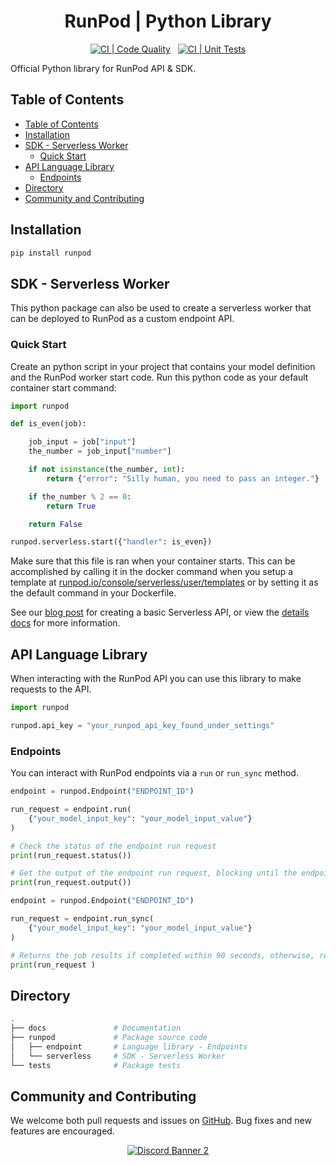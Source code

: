 <div align="center">
<h1>RunPod | Python Library </h1>

[![CI | Code Quality](https://github.com/runpod/runpod-python/actions/workflows/ci_pylint.yml/badge.svg)](https://github.com/runpod/runpod-python/actions/workflows/ci_pylint.yml)
&nbsp;
[![CI | Unit Tests](https://github.com/runpod/runpod-python/actions/workflows/CI_tests.yml/badge.svg)](https://github.com/runpod/runpod-python/actions/workflows/CI_tests.yml)

</div>

Official Python library for RunPod API &amp; SDK.

## Table of Contents

- [Table of Contents](#table-of-contents)
- [Installation](#installation)
- [SDK - Serverless Worker](#sdk---serverless-worker)
  - [Quick Start](#quick-start)
- [API Language Library](#api-language-library)
  - [Endpoints](#endpoints)
- [Directory](#directory)
- [Community and Contributing](#community-and-contributing)

## Installation

```bash
pip install runpod
```

## SDK - Serverless Worker

This python package can also be used to create a serverless worker that can be deployed to RunPod as a custom endpoint API.

### Quick Start

Create an python script in your project that contains your model definition and the RunPod worker start code. Run this python code as your default container start command:

```python
import runpod

def is_even(job):

    job_input = job["input"]
    the_number = job_input["number"]

    if not isinstance(the_number, int):
        return {"error": "Silly human, you need to pass an integer."}

    if the_number % 2 == 0:
        return True

    return False

runpod.serverless.start({"handler": is_even})
```

Make sure that this file is ran when your container starts. This can be accomplished by calling it in the docker command when you setup a template at [runpod.io/console/serverless/user/templates](https://www.runpod.io/console/serverless/user/templates) or by setting it as the default command in your Dockerfile.

See our [blog post](https://www.runpod.io/blog/serverless-create-a-basic-api) for creating a basic Serverless API, or view the [details docs](https://docs.runpod.io/serverless-ai/custom-apis) for more information.

## API Language Library

When interacting with the RunPod API you can use this library to make requests to the API.

```python
import runpod

runpod.api_key = "your_runpod_api_key_found_under_settings"
```

### Endpoints

You can interact with RunPod endpoints via a `run` or `run_sync` method.

```python
endpoint = runpod.Endpoint("ENDPOINT_ID")

run_request = endpoint.run(
    {"your_model_input_key": "your_model_input_value"}
)

# Check the status of the endpoint run request
print(run_request.status())

# Get the output of the endpoint run request, blocking until the endpoint run is complete.
print(run_request.output())
```

```python
endpoint = runpod.Endpoint("ENDPOINT_ID")

run_request = endpoint.run_sync(
    {"your_model_input_key": "your_model_input_value"}
)

# Returns the job results if completed within 90 seconds, otherwise, returns the job status.
print(run_request )
```

## Directory

```BASH
.
├── docs               # Documentation
├── runpod             # Package source code
│   ├── endpoint       # Language library - Endpoints
│   └── serverless     # SDK - Serverless Worker
└── tests              # Package tests
```

## Community and Contributing

We welcome both pull requests and issues on [GitHub](https://github.com/runpod/runpod-python). Bug fixes and new features are encouraged.

<div align="center">

<a target="_blank" href="https://discord.gg/pJ3P2DbUUq">![Discord Banner 2](https://discordapp.com/api/guilds/912829806415085598/widget.png?style=banner2)</a>

</div>
